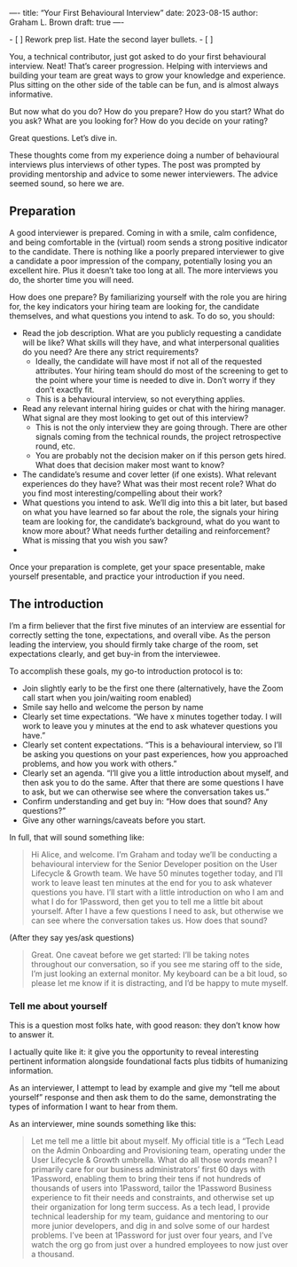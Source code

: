 —-
title: “Your First Behavioural Interview”
date: 2023-08-15
author: Graham L. Brown
draft: true
—-

<todos>
 - [ ] Rework prep list. Hate the second layer bullets.
 - [ ] 
</todos>

You, a technical contributor, just got asked to do your first behavioural interview. Neat! That’s career progression. Helping with interviews and building your team are great ways to grow your knowledge and experience. Plus sitting on the other side of the table can be fun, and is almost always informative. 

But now what do you do? How do you prepare? How do you start? What do you ask? What are you looking for? How do you decide on your rating?

Great questions. Let’s dive in.

<aside>These thoughts come from my experience doing a number of behavioural interviews plus interviews of other types. The post was prompted by providing mentorship and advice to some newer interviewers. The advice seemed sound, so here we are. </aside>

## Preparation

A good interviewer is prepared. Coming in with a smile, calm confidence, and being comfortable in the (virtual) room sends a strong positive indicator to the candidate. There is nothing like a poorly prepared interviewer to give a candidate a poor impression of the company, potentially losing you an excellent hire. Plus it doesn’t take too long at all. The more interviews you do, the shorter time you will need. 

How does one prepare? By familiarizing yourself with the role you are hiring for, the key indicators your hiring team are looking for, the candidate themselves, and what questions you intend to ask. To do so, you should:

 - Read the job description. What are you publicly requesting a candidate will be like? What skills will they have, and what interpersonal qualities do you need? Are there any strict requirements?
    - Ideally, the candidate will have most if not all of the requested attributes. Your hiring team should do most of the screening to get to the point where your time is needed to dive in. Don’t worry if they don’t exactly fit. 
    - This is a behavioural interview, so not everything applies. 
 - Read any relevant internal hiring guides or chat with the hiring manager. What signal are they most looking to get out of this interview?
    - This is not the only interview they are going through. There are other signals coming from the technical rounds, the project retrospective round, etc. 
    - You are probably not the decision maker on if this person gets hired. What does that decision maker most want to know?
 - The candidate’s resume and cover letter (if one exists). What relevant experiences do they have? What was their most recent role? What do you find most interesting/compelling about their work?
 -  What questions you intend to ask. We’ll dig into this a bit later, but based on what you have learned so far about the role, the signals your hiring team are looking for, the candidate’s background, what do you want to know more about? What needs further detailing and reinforcement? What is missing that you wish you saw?
 - 
 
 Once your preparation is complete, get your space presentable, make yourself presentable, and practice your introduction if you need.
 
 ## The introduction
 
I’m a firm believer that the first five minutes of an interview are essential for correctly setting the tone, expectations, and overall vibe. As the person leading the interview, you should firmly take charge of the room, set expectations clearly, and get buy-in from the interviewee. 

To accomplish these goals, my go-to introduction protocol is to:
 - Join slightly early to be the first one there (alternatively, have the Zoom call start when you join/waiting room enabled)
 - Smile say hello and welcome the person by name
 - Clearly set time expectations. “We have x minutes together today. I will work to leave you y minutes at the end to ask whatever questions you have.”
 - Clearly set content expectations. “This is a behavioural interview, so I’ll be asking you questions on your past experiences, how you approached problems, and how you work with others.”
 - Clearly set an agenda. “I’ll give you a little introduction about myself, and then ask you to do the same. After that there are some questions I have to ask, but we can otherwise see where the conversation takes us.”
 - Confirm understanding and get buy in: “How does that sound? Any questions?”
 - Give any other warnings/caveats before you start.
 
In full, that will sound something like:

> Hi Alice, and welcome. I’m Graham and today we’ll be conducting a behavioural interview for the Senior Developer position on the User Lifecycle & Growth team. We have 50 minutes together today, and I’ll work to leave least ten minutes at the end for you to ask whatever questions you have. I’ll start with a little introduction on who I am and what I do for 1Password, then get you to tell me a little bit about yourself. After I have a few questions I need to ask, but otherwise we can see where the conversation takes us. How does that sound?

(After they say yes/ask questions)

> Great. One caveat before we get started: I’ll be taking notes throughout our conversation, so if you see me staring off to the side, I’m just looking an external monitor. My keyboard can be a bit loud, so please let me know if it is distracting, and I’d be happy to mute myself. 

### Tell me about yourself

This is a question most folks hate, with good reason: they don’t know how to answer it. 

I actually quite like it: it give you the opportunity to reveal interesting pertinent information alongside foundational facts plus tidbits of humanizing information.

As an interviewer, I attempt to lead by example and give my “tell me about yourself” response and then ask them to do the same, demonstrating the types of information I want to hear from them. 

As an interviewer, mine sounds something like this:

> Let me tell me a little bit about myself. My official title is a “Tech Lead on the Admin Onboarding and Provisioning team, operating under the User Lifecycle & Growth umbrella. What do all those words mean? I primarily care for our business administrators’ first 60 days with 1Password, enabling them to bring their tens if not hundreds of thousands of users into 1Password, tailor the 1Password Business experience to fit their needs and constraints, and otherwise set up their organization for long term success. As a tech lead, I provide technical leadership for my team, guidance and mentoring to our more junior developers, and dig in and solve some of our hardest problems. I’ve been at 1Password for just over four years, and I’ve watch the org go from just over a hundred employees to now just over a thousand. 